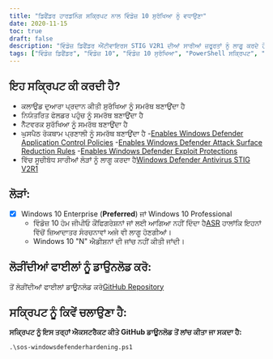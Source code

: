 ```yaml
---
title: "ਡਿਫੈਂਡਰ ਹਾਰਡਨਿੰਗ ਸਕ੍ਰਿਪਟ ਨਾਲ ਵਿੰਡੋਜ਼ 10 ਸੁਰੱਖਿਆ ਨੂੰ ਵਧਾਉਣਾ"
date: 2020-11-15
toc: true
draft: false
description: "ਵਿੰਡੋਜ਼ ਡਿਫੈਂਡਰ ਐਂਟੀਵਾਇਰਸ STIG V2R1 ਦੀਆਂ ਸਾਰੀਆਂ ਜ਼ਰੂਰਤਾਂ ਨੂੰ ਲਾਗੂ ਕਰਦੇ ਹੋਏ, ਇੱਕ PowerShell ਸਕ੍ਰਿਪਟ ਨਾਲ Windows 10 ਸੁਰੱਖਿਆ ਨੂੰ ਕਿਵੇਂ ਵਧਾਉਣਾ ਹੈ ਬਾਰੇ ਜਾਣੋ ਜੋ Windows Defender ਐਂਟੀਵਾਇਰਸ ਨੂੰ ਸਖ਼ਤ ਬਣਾਉਂਦੀ ਹੈ।"
tags: ["ਵਿੰਡੋਜ਼ ਡਿਫੈਂਡਰ", "ਵਿੰਡੋਜ਼ 10", "ਵਿੰਡੋਜ਼ 10 ਸੁਰੱਖਿਆ", "PowerShell ਸਕ੍ਰਿਪਟ", "ਸਖਤ ਕਰਨਾ", "ਡਿਫੈਂਡਰ ਹਾਰਡਨਿੰਗ", "ਸੁਰੱਖਿਆ ਆਟੋਮੇਸ਼ਨ", "ਪਾਲਣਾ", "ਨਿਯੰਤਰਿਤ ਫੋਲਡਰ ਪਹੁੰਚ", "ਘੁਸਪੈਠ ਰੋਕਥਾਮ ਸਿਸਟਮ", "ਐਪਲੀਕੇਸ਼ਨ ਨਿਯੰਤਰਣ", "ਹਮਲੇ ਦੀ ਸਤਹ ਕਮੀ", "ਸੁਰੱਖਿਆ ਦਾ ਸ਼ੋਸ਼ਣ ਕਰੋ", "ਕਲਾਊਡ-ਡਿਲੀਵਰਡ ਪ੍ਰੋਟੈਕਸ਼ਨ", "ਨੈੱਟਵਰਕ ਸੁਰੱਖਿਆ", "ਵਿੰਡੋਜ਼ ਡਿਫੈਂਡਰ STIG ਸਕ੍ਰਿਪਟ", "ਵਿੰਡੋਜ਼ ਡਿਫੈਂਡਰ STIG", "ਵਿੰਡੋਜ਼ ਡਿਫੈਂਡਰ ਐਂਟੀਵਾਇਰਸ STIG V2R1", "ਡਬਲਯੂ.ਡੀ.ਏ.ਸੀ", "ਏ.ਐੱਸ.ਆਰ"]
---
```



## ਇਹ ਸਕ੍ਰਿਪਟ ਕੀ ਕਰਦੀ ਹੈ?
- ਕਲਾਉਡ ਦੁਆਰਾ ਪ੍ਰਦਾਨ ਕੀਤੀ ਸੁਰੱਖਿਆ ਨੂੰ ਸਮਰੱਥ ਬਣਾਉਂਦਾ ਹੈ
- ਨਿਯੰਤਰਿਤ ਫੋਲਡਰ ਪਹੁੰਚ ਨੂੰ ਸਮਰੱਥ ਬਣਾਉਂਦਾ ਹੈ
- ਨੈੱਟਵਰਕ ਸੁਰੱਖਿਆ ਨੂੰ ਸਮਰੱਥ ਬਣਾਉਂਦਾ ਹੈ
- ਘੁਸਪੈਠ ਰੋਕਥਾਮ ਪ੍ਰਣਾਲੀ ਨੂੰ ਸਮਰੱਥ ਬਣਾਉਂਦਾ ਹੈ
-[Enables Windows Defender Application Control Policies](https://docs.microsoft.com/en-us/windows/security/threat-protection/windows-defender-application-control/windows-defender-application-control)
-[Enables Windows Defender Attack Surface Reduction Rules](https://docs.microsoft.com/en-us/windows/security/threat-protection/microsoft-defender-atp/attack-surface-reduction)
-[Enables Windows Defender Exploit Protections](https://docs.microsoft.com/en-us/microsoft-365/security/defender-endpoint/enable-exploit-protection?view=o365-worldwide#powershell)
- ਵਿੱਚ ਸੂਚੀਬੱਧ ਸਾਰੀਆਂ ਲੋੜਾਂ ਨੂੰ ਲਾਗੂ ਕਰਦਾ ਹੈ[Windows Defender Antivirus STIG V2R1](https://dl.cyber.mil/stigs/zip/U_MS_Windows_Defender_Antivirus_V2R1_STIG.zip)

## ਲੋੜਾਂ:
- [x] Windows 10 Enterprise (**Preferred**) ਜਾਂ Windows 10 Professional
  - ਵਿੰਡੋਜ਼ 10 ਹੋਮ ਜੀਪੀਓ ਕੌਂਫਿਗਰੇਸ਼ਨਾਂ ਜਾਂ ਲਈ ਆਗਿਆ ਨਹੀਂ ਦਿੰਦਾ ਹੈ[ASR](https://docs.microsoft.com/en-us/windows/security/threat-protection/microsoft-defender-atp/attack-surface-reduction) 
ਹਾਲਾਂਕਿ ਇਹਨਾਂ ਵਿੱਚੋਂ ਜ਼ਿਆਦਾਤਰ ਸੰਰਚਨਾਵਾਂ ਅਜੇ ਵੀ ਲਾਗੂ ਹੋਣਗੀਆਂ।
  - Windows 10 "N" ਐਡੀਸ਼ਨਾਂ ਦੀ ਜਾਂਚ ਨਹੀਂ ਕੀਤੀ ਜਾਂਦੀ।

## ਲੋੜੀਂਦੀਆਂ ਫਾਈਲਾਂ ਨੂੰ ਡਾਉਨਲੋਡ ਕਰੋ:

ਤੋਂ ਲੋੜੀਂਦੀਆਂ ਫਾਈਲਾਂ ਡਾਊਨਲੋਡ ਕਰੋ[GitHub Repository](https://github.com/simeononsecurity/Windows-Defender-STIG-Script)

## ਸਕ੍ਰਿਪਟ ਨੂੰ ਕਿਵੇਂ ਚਲਾਉਣਾ ਹੈ:

**ਸਕ੍ਰਿਪਟ ਨੂੰ ਇਸ ਤਰ੍ਹਾਂ ਐਕਸਟਰੈਕਟ ਕੀਤੇ GitHub ਡਾਊਨਲੋਡ ਤੋਂ ਲਾਂਚ ਕੀਤਾ ਜਾ ਸਕਦਾ ਹੈ:**
```
.\sos-windowsdefenderhardening.ps1
```

